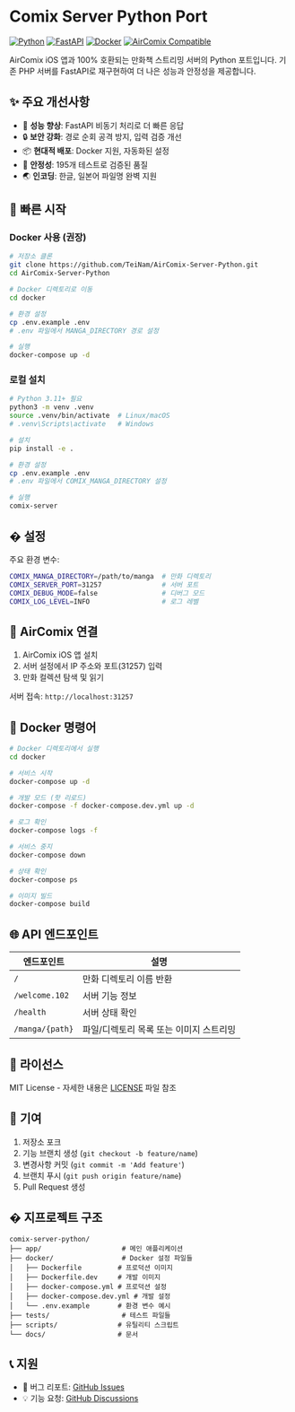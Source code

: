 # Comix Server Python Port

[![Python](https://img.shields.io/badge/Python-3.11+-3776AB?style=for-the-badge&logo=python&logoColor=white)](https://www.python.org/)
[![FastAPI](https://img.shields.io/badge/FastAPI-0.104+-009688?style=for-the-badge&logo=fastapi&logoColor=white)](https://fastapi.tiangolo.com/)
[![Docker](https://img.shields.io/badge/Docker-Ready-2496ED?style=for-the-badge&logo=docker&logoColor=white)](https://www.docker.com/)
[![AirComix Compatible](https://img.shields.io/badge/AirComix-100%25%20Compatible-blue?style=for-the-badge)](https://apps.apple.com/app/aircomix/)

AirComix iOS 앱과 100% 호환되는 만화책 스트리밍 서버의 Python 포트입니다. 기존 PHP 서버를 FastAPI로 재구현하여 더 나은 성능과 안정성을 제공합니다.

## ✨ 주요 개선사항

- 🚀 **성능 향상**: FastAPI 비동기 처리로 더 빠른 응답
- 🔒 **보안 강화**: 경로 순회 공격 방지, 입력 검증 개선
- 📦 **현대적 배포**: Docker 지원, 자동화된 설정
- 🧪 **안정성**: 195개 테스트로 검증된 품질
- 🌏 **인코딩**: 한글, 일본어 파일명 완벽 지원

## 🚀 빠른 시작

### Docker 사용 (권장)

```bash
# 저장소 클론
git clone https://github.com/TeiNam/AirComix-Server-Python.git
cd AirComix-Server-Python

# Docker 디렉토리로 이동
cd docker

# 환경 설정
cp .env.example .env
# .env 파일에서 MANGA_DIRECTORY 경로 설정

# 실행
docker-compose up -d
```

### 로컬 설치

```bash
# Python 3.11+ 필요
python3 -m venv .venv
source .venv/bin/activate  # Linux/macOS
# .venv\Scripts\activate   # Windows

# 설치
pip install -e .

# 환경 설정
cp .env.example .env
# .env 파일에서 COMIX_MANGA_DIRECTORY 설정

# 실행
comix-server
```

## � 설정

주요 환경 변수:

```bash
COMIX_MANGA_DIRECTORY=/path/to/manga  # 만화 디렉토리
COMIX_SERVER_PORT=31257               # 서버 포트
COMIX_DEBUG_MODE=false                # 디버그 모드
COMIX_LOG_LEVEL=INFO                  # 로그 레벨
```

## 📱 AirComix 연결

1. AirComix iOS 앱 설치
2. 서버 설정에서 IP 주소와 포트(31257) 입력
3. 만화 컬렉션 탐색 및 읽기

서버 접속: `http://localhost:31257`

## 🐳 Docker 명령어

```bash
# Docker 디렉토리에서 실행
cd docker

# 서비스 시작
docker-compose up -d

# 개발 모드 (핫 리로드)
docker-compose -f docker-compose.dev.yml up -d

# 로그 확인
docker-compose logs -f

# 서비스 중지
docker-compose down

# 상태 확인
docker-compose ps

# 이미지 빌드
docker-compose build
```

## 🌐 API 엔드포인트

| 엔드포인트 | 설명 |
|------------|------|
| `/` | 만화 디렉토리 이름 반환 |
| `/welcome.102` | 서버 기능 정보 |
| `/health` | 서버 상태 확인 |
| `/manga/{path}` | 파일/디렉토리 목록 또는 이미지 스트리밍 |

## 📄 라이선스

MIT License - 자세한 내용은 [LICENSE](LICENSE) 파일 참조

## 🤝 기여

1. 저장소 포크
2. 기능 브랜치 생성 (`git checkout -b feature/name`)
3. 변경사항 커밋 (`git commit -m 'Add feature'`)
4. 브랜치 푸시 (`git push origin feature/name`)
5. Pull Request 생성

## � 지프로젝트 구조

```
comix-server-python/
├── app/                    # 메인 애플리케이션
├── docker/                 # Docker 설정 파일들
│   ├── Dockerfile         # 프로덕션 이미지
│   ├── Dockerfile.dev     # 개발 이미지
│   ├── docker-compose.yml # 프로덕션 설정
│   ├── docker-compose.dev.yml # 개발 설정
│   └── .env.example       # 환경 변수 예시
├── tests/                  # 테스트 파일들
├── scripts/               # 유틸리티 스크립트
└── docs/                  # 문서
```

## 📞 지원

- 🐛 버그 리포트: [GitHub Issues](https://github.com/TeiNam/AirComix-Server-Python/issues)
- 💡 기능 요청: [GitHub Discussions](https://github.com/TeiNam/AirComix-Server-Python/discussions)